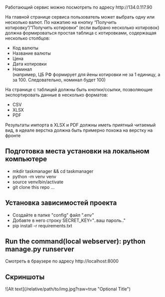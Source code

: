 <p>Работающий сервис можно посмотреть по адресу http://134.0.117.90</p>
<p>На главной странице сервиса пользователь может выбрать одну или несколько валют.
По нажатию на кнопку “Получить котировку”/“Получить котировки” 
(если выбрано несколько котировок) должна формироваться простая таблица с котировками,
содержащая несколько  столбцов:</p>
<ul>
<li>Код валюты</li>
<li>Название валюты</li>
<li>Цена</li>
<li>Дата котировки</li>
<li>Номинал</li> (например, ЦБ РФ формирует для йены котировки не за 1 единицу, а за 100. Следовательно, номинал будет 100)
</ul>
<p>На странице с таблицей должны быть кнопки/ссылки, позволяющие экспортировать данные
в несколько форматов:
<ul>
<li>CSV</li>
<li>XLSX</li>
<li>PDF</li>
</ul>
<p>Результаты импорта в XLSX и PDF должны иметь приятный читаемый вид,
в идеале верстка должна быть примерно похожа на верстку на фронте</p>


<h2>Подготовка места установки на локальном компьютере</h2>
<ul>
<li>mkdir taskmanager && cd taskmanager</li>
<li>python -m venv venv</li>
<li>source venv/bin/activate</li>
<li>git clone this repo ...</li>
</ul>
<h2>Установка зависимостей проекта</h2>
<ul>
<li>Создайте в папке "config" файл ".env"</li>
<li>Добавте в него строку SECRET_KEY="..ваш пароль.."</li>
<li>pip install -r requirements.txt</li>
</ul>
<h2>Run the command(local webserver): python manage.py runserver</h2>
<p>Смотреть в браузере по адресу http://localhost:8000</p>
<h2>Скриншоты</h2>
![Alt text](/relative/path/to/img.jpg?raw=true "Optional Title")

